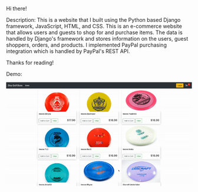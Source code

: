 Hi there!

Description: This is a website that I built using the Python based Django framework, JavaScript, HTML, and CSS.
This is an e-commerce website that allows users and guests to shop for and purchase items. The data is handled by Django's framework
and stores information on the users, guest shoppers, orders, and products. I implemented PayPal purchasing integration which is handled by
PayPal's REST API. 

Thanks for reading!

Demo:

![Demo](ecommercedemo.gif)
